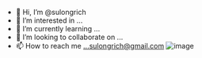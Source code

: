 - 👋 Hi, I’m @sulongrich
- 👀 I’m interested in ...
- 🌱 I’m currently learning ...
- 💞️ I’m looking to collaborate on ...
- 📫 How to reach me ...sulongrich@gmail.com
![image](https://github.com/sulongrich/sulongrich/assets/131424319/6d7a21fa-de72-442f-bcba-f217b80b595a)


<!---
sulongrich/sulongrich is a ✨ special ✨ repository because its `README.md` (this file) appears on your GitHub profile.
You can click the Preview link to take a look at your changes.
--->
